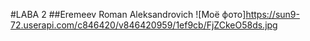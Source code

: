 #LABA 2
##Eremeev Roman Aleksandrovich
![Моё фото]https://sun9-72.userapi.com/c846420/v846420959/1ef9cb/FjZCkeO58ds.jpg
